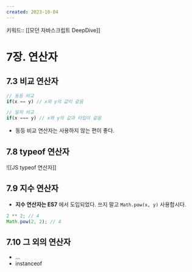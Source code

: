 ```yaml
---
created: 2023-10-04
---
```

키워드:: [[모던 자바스크립트 DeepDive]]

# 7장. 연산자

## 7.3 비교 연산자

```javascript
// 동등 비교
if(x == y) // x와 y의 값이 같음

// 일치 비교
if(x === y) // x와 y의 값과 타입이 같음
```

- 동등 비교 연산자는 사용하지 않는 편이 좋다.

## 7.8 typeof 연산자

![[JS typeof 연산자]]

## 7.9 지수 연산자

- __지수 연산자는 ES7__ 에서 도입되었다. 쓰지 말고 `Math.pow(x, y)` 사용합시다.

```javascript
2 ** 2; // 4
Math.pow(2, 2); // 4
```

## 7.10 그 외의 연산자

- ...
- instanceof